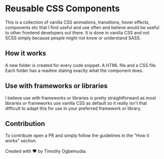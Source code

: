 # Reusable CSS Components

This is a collection of vanilla CSS animations, transitions, hover effects, components etc that I find useful and use often and believe would be useful to other frontend developers out there. It is done in vanilla CSS and not SCSS simply because people might not know or understand SASS.

## How it works

A new folder is created for every code snippet. A HTML file and a CSS file. Each folder has a readme stating exactly what the component does.

## Use with frameworks or libraries

I believe use with frameworks or libraries is pretty straightforward as most libraries or frameworks use vanilla CSS as default so it really isn't that difficult to adapt this for use in your preferred framework or library.

## Contribution

To contribute open a PR and simply follow the guidelines in the "How it works" section.
<br/><br/>
Created with ❤ by Timothy Ogbemudia.
